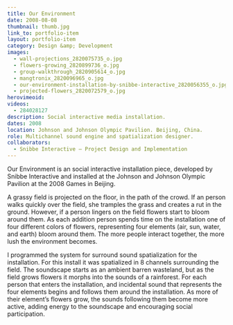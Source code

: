 ```yaml
---
title: Our Environment
date: 2008-08-08
thumbnail: thumb.jpg
link_to: portfolio-item
layout: portfolio-item
category: Design &amp; Development
images:
  - wall-projections_2820075735_o.jpg
  - flowers-growing_2820899736_o.jpg
  - group-walkthrough_2820905614_o.jpg
  - mangtronix_2820096965_o.jpg
  - our-environment-installation-by-snibbe-interactive_2820056355_o.jpg
  - projected-flowers_2820072579_o.jpg
herovimeoid:
videos: 
  - 284028127
description: Social interactive media installation.
dates: 2008
location: Johnson and Johnson Olympic Pavilion. Beijing, China.
role: Multichannel sound engine and spatialization designer.
collaborators:
  - Snibbe Interactive – Project Design and Implementation
---
```

Our Environment is an social interactive installation piece, developed by Snibbe Interactive and installed at the Johnson and Johnson Olympic Pavilion at the 2008 Games in Beijing.

A grassy field is projected on the floor, in the path of the crowd. If an person walks quickly over the field, she tramples the grass and creates a rut in the ground. However, if a person lingers on the field flowers start to bloom around them. As each addition person spends time on the installation one of four different colors of flowers, representing four elements (air, sun, water, and earth) bloom around them. The more people interact together, the more lush the environment becomes.

I programmed the system for surround sound spatialization for the installation. For this install it was spatialized in 8 channels surrounding the field. The soundscape starts as an ambient barren wasteland, but as the field grows flowers it morphs into the sounds of a rainforest. For each person that enters the installation, and incidental sound that represents the four elements begins and follows them around the installation. As more of their element&#8217;s flowers grow, the sounds following them become more active, adding energy to the soundscape and encouraging social participation.